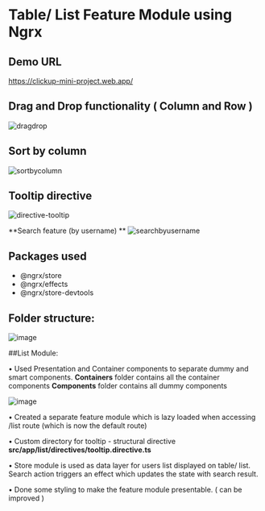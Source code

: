 # Table/ List Feature Module using Ngrx

## Demo URL
https://clickup-mini-project.web.app/


## Drag and Drop functionality ( Column and Row )
![dragdrop](https://user-images.githubusercontent.com/47912011/126905625-8f70b8e5-362d-4b2d-a6b3-9a2a71e66058.gif)
 
## Sort by column
![sortbycolumn](https://user-images.githubusercontent.com/47912011/126905637-54f048c6-2263-4d10-9b27-09727a5a6e18.gif)

## Tooltip directive
![directive-tooltip](https://user-images.githubusercontent.com/47912011/126905639-1cb5fca4-7abf-4b94-bca3-24283a031ff0.gif)

**Search feature (by username) **
![searchbyusername](https://user-images.githubusercontent.com/47912011/126905646-47fa0453-2242-4b05-b9dc-9c725c6e0c7f.gif)


## Packages used
- @ngrx/store
- @ngrx/effects
- @ngrx/store-devtools

## Folder structure:

![image](https://user-images.githubusercontent.com/47912011/126484680-b35f18bc-6fbe-4a9e-a446-9443c74f016d.png)

##List Module: 

•	Used Presentation and Container components to separate dummy and smart components. 
**Containers** folder contains all the container components
**Components** folder contains all dummy components

![image](https://user-images.githubusercontent.com/47912011/126484698-b49c2d3e-ce30-4742-a676-c5e182e4047e.png)

•	Created a separate feature module which is lazy loaded when accessing /list route (which is now the default route) 


•	Custom directory for tooltip - structural directive **src/app/list/directives/tooltip.directive.ts**


•	Store module is used as data layer for users list displayed on table/ list. Search action triggers an effect which updates the state with search result.


•	Done some styling to make the feature module presentable. ( can be improved )

